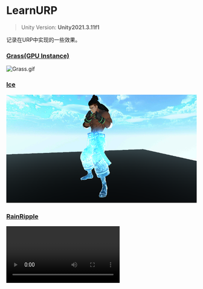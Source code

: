 # LearnURP

>Unity Version: **Unity2021.3.11f1**

记录在URP中实现的一些效果。

### [Grass(GPU Instance)](https://github.com/csdjk/LearnURP/tree/main/Assets/Scenes/GpuInstance/Grass)

![Grass.gif](https://s2.loli.net/2023/04/09/v7dtlaN1UqS9VuB.gif)

### [Ice](https://github.com/csdjk/LearnURP/tree/main/Assets/Scenes/Ice/)

![1705320482504](image/README/1705320482504.png)

### [RainRipple](https://github.com/csdjk/LearnURP/tree/main/Assets/Scenes/RainRipple/)


<video controls>
  <source src="image/README/RainRipple.mp4" type="video/mp4">
  Your browser does not support the video tag.
</video>
